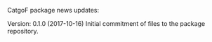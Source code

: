 CatgoF package news updates:

  Version: 0.1.0 (2017-10-16)
  Initial commitment of files to the package repository.
